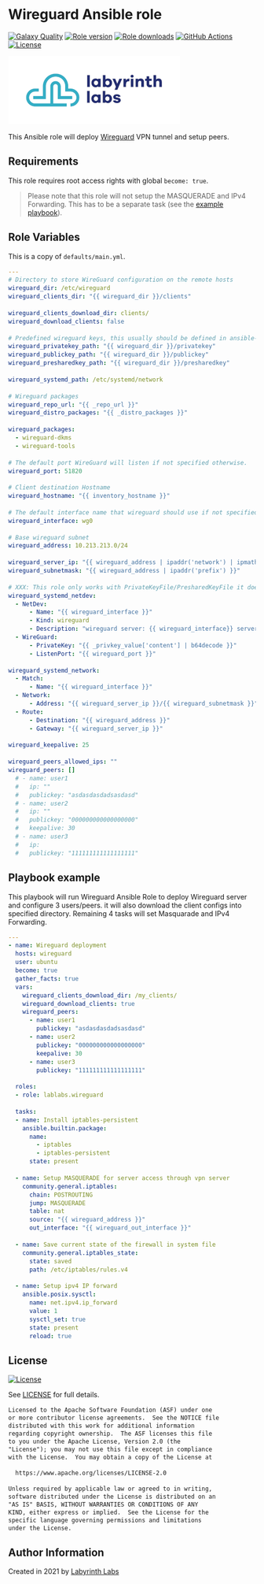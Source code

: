 # Wireguard Ansible role

[![Galaxy Quality](https://img.shields.io/ansible/quality/56888?style=flat&logo=ansible)](https://galaxy.ansible.com/lablabs/wireguard)
[![Role version](https://img.shields.io/github/v/release/lablabs/ansible-role-wireguard)](https://galaxy.ansible.com/lablabs/wireguard)
[![Role downloads](https://img.shields.io/ansible/role/d/56888)](https://galaxy.ansible.com/lablabs/wireguard)
[![GitHub Actions](https://github.com/lablabs/ansible-role-wireguard/actions/workflows/lint.yaml/badge.svg)](https://github.com/lablabs/ansible-role-wireguard/actions)
[![License](https://img.shields.io/github/license/lablabs/ansible-role-wireguard)](https://github.com/lablabs/ansible-role-wireguard/blob/main/LICENSE)

[<img src="ll-logo.png">](https://lablabs.io/)

This Ansible role will deploy [Wireguard](https://www.wireguard.com/) VPN tunnel and setup peers.

## Requirements

This role requires root access rights with global `become: true`.

> Please note that this role will not setup the MASQUERADE and IPv4 Forwarding. This has to be a separate task (see the [example playbook](#playbook-example)).

## Role Variables

This is a copy of `defaults/main.yml`.

```yaml
---
# Directory to store WireGuard configuration on the remote hosts
wireguard_dir: /etc/wireguard
wireguard_clients_dir: "{{ wireguard_dir }}/clients"

wireguard_clients_download_dir: clients/
wireguard_download_clients: false

# Predefined wireguard keys, this usually should be defined in ansible-vault
wireguard_privatekey_path: "{{ wireguard_dir }}/privatekey"
wireguard_publickey_path: "{{ wireguard_dir }}/publickey"
wireguard_presharedkey_path: "{{ wireguard_dir }}/presharedkey"

wireguard_systemd_path: /etc/systemd/network

# Wireguard packages
wireguard_repo_url: "{{ _repo_url }}"
wireguard_distro_packages: "{{ _distro_packages }}"

wireguard_packages:
  - wireguard-dkms
  - wireguard-tools

# The default port WireGuard will listen if not specified otherwise.
wireguard_port: 51820

# Client destination Hostname
wireguard_hostname: "{{ inventory_hostname }}"

# The default interface name that wireguard should use if not specified otherwise.
wireguard_interface: wg0

# Base wireguard subnet
wireguard_address: 10.213.213.0/24

wireguard_server_ip: "{{ wireguard_address | ipaddr('network') | ipmath(1) }}"
wireguard_subnetmask: "{{ wireguard_address | ipaddr('prefix') }}"

# XXX: This role only works with PrivateKeyFile/PresharedKeyFile it doesn't suppor variables.
wireguard_systemd_netdev:
  - NetDev:
      - Name: "{{ wireguard_interface }}"
      - Kind: wireguard
      - Description: "wireguard server: {{ wireguard_interface}} server on {{ wireguard_address }}"
  - WireGuard:
      - PrivateKey: "{{ _privkey_value['content'] | b64decode }}"
      - ListenPort: "{{ wireguard_port }}"

wireguard_systemd_network:
  - Match:
      - Name: "{{ wireguard_interface }}"
  - Network:
      - Address: "{{ wireguard_server_ip }}/{{ wireguard_subnetmask }}"
  - Route:
      - Destination: "{{ wireguard_address }}"
      - Gateway: "{{ wireguard_server_ip }}"

wireguard_keepalive: 25

wireguard_peers_allowed_ips: ""
wireguard_peers: []
  # - name: user1
  #   ip: ""
  #   publickey: "asdasdasdadsasdasd"
  # - name: user2
  #   ip: ""
  #   publickey: "000000000000000000"
  #   keepalive: 30
  # - name: user3
  #   ip: 
  #   publickey: "111111111111111111"

```

## Playbook example

This playbook will run Wireguard Ansible Role to deploy Wireguard server and configure 3 users/peers.
it will also download the client configs into specified directory. Remaining 4 tasks will set Masquarade and IPv4 Forwarding.

```yaml
---
- name: Wireguard deployment
  hosts: wireguard
  user: ubuntu
  become: true
  gather_facts: true
  vars:
    wireguard_clients_download_dir: /my_clients/
    wireguard_download_clients: true
    wireguard_peers:
      - name: user1
        publickey: "asdasdasdadsasdasd"
      - name: user2
        publickey: "000000000000000000"
        keepalive: 30
      - name: user3
        publickey: "111111111111111111"

  roles:
  - role: lablabs.wireguard

  tasks:
  - name: Install iptables-persistent
    ansible.builtin.package:
      name:
        - iptables
        - iptables-persistent
      state: present

  - name: Setup MASQUERADE for server access through vpn server
    community.general.iptables:
      chain: POSTROUTING
      jump: MASQUERADE
      table: nat
      source: "{{ wireguard_address }}"
      out_interface: "{{ wireguard_out_interface }}"

  - name: Save current state of the firewall in system file
    community.general.iptables_state:
      state: saved
      path: /etc/iptables/rules.v4

  - name: Setup ipv4 IP forward
    ansible.posix.sysctl:
      name: net.ipv4.ip_forward
      value: 1
      sysctl_set: true
      state: present
      reload: true

```

## License

[![License](https://img.shields.io/badge/License-Apache%202.0-blue.svg)](https://opensource.org/licenses/Apache-2.0)

See [LICENSE](LICENSE) for full details.

    Licensed to the Apache Software Foundation (ASF) under one
    or more contributor license agreements.  See the NOTICE file
    distributed with this work for additional information
    regarding copyright ownership.  The ASF licenses this file
    to you under the Apache License, Version 2.0 (the
    "License"); you may not use this file except in compliance
    with the License.  You may obtain a copy of the License at

      https://www.apache.org/licenses/LICENSE-2.0

    Unless required by applicable law or agreed to in writing,
    software distributed under the License is distributed on an
    "AS IS" BASIS, WITHOUT WARRANTIES OR CONDITIONS OF ANY
    KIND, either express or implied.  See the License for the
    specific language governing permissions and limitations
    under the License.

## Author Information

Created in 2021 by [Labyrinth Labs](https://www.lablabs.io/)
